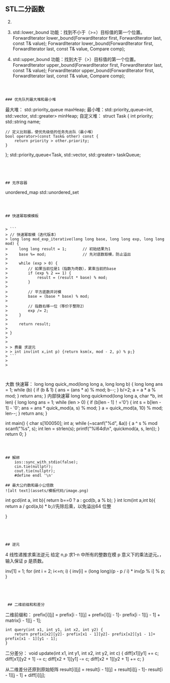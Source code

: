 ## STL二分函数
2. ```
  2. std::lower_bound
     功能：找到不小于（>=）目标值的第一个位置。
     ForwardIterator lower_bound(ForwardIterator first, ForwardIterator last, const T& value);
     ForwardIterator lower_bound(ForwardIterator first, ForwardIterator last, const T& value, Compare comp);
  
  
  3. std::upper_bound
     功能：找到大于（>）目标值的第一个位置。
     ForwardIterator upper_bound(ForwardIterator first, ForwardIterator last, const T& value);
     ForwardIterator upper_bound(ForwardIterator first, ForwardIterator last, const T& value, Compare comp);
  ```

  

### 优先队列最大堆和最小堆
```
最大堆：  std::priority_queue<int> maxHeap;
最小堆：std::priority_queue<int, std::vector<int>, std::greater<int>> minHeap;
自定义堆：
struct Task {
    int priority;
    std::string name;

    // 定义比较器，使优先级低的任务先出队（最小堆）
    bool operator>(const Task& other) const {
        return priority > other.priority;
    }

};
std::priority_queue<Task, std::vector<Task>, std::greater<Task>> taskQueue;
```




## 无序容器
```
unordered_map 
std::unordered_set
```



## 快速幂取模模板


> ```
> // 快速幂取模（迭代版本）
> long long mod_exp_iterative(long long base, long long exp, long long mod) {
>     long long result = 1;       // 初始结果为1
>     base %= mod;                // 先对底数取模，防止溢出
> 
>     while (exp > 0) {
>         // 如果当前位是1（指数为奇数），累乘当前的base
>         if (exp % 2 == 1) {
>             result = (result * base) % mod;
>         }
>     
>         // 平方底数并对模
>         base = (base * base) % mod;
>     
>         // 指数右移一位（等价于整除2）
>         exp /= 2;
>     }
>     
>     return result;
> 
> }
> 
> 
> > 费曼 求逆元
> > int inv(int x,int p) {return ksm(x, mod - 2, p) % p;}
> ```
>
> 



```
大数 快速幂：
 long long quick_mod(long long a, long long b) {
    long long ans = 1;
    while (b) {
        if (b & 1) {
            ans = (ans * a) % mod;
            b--;
        }
        b/=2;
        a = a * a % mod;
    }
    return ans;
 }
内部快速幂
long long quickmod(long long a, char *b, int len) {
    long long ans = 1;
    while (len > 0) {
        if (b[len - 1]！='0') {
            int s = b[len - 1] - '0';
            ans = ans * quick_mod(a, s) % mod;
        }
        a = quick_mod(a, 10) % mod;
        len--;
    }
    return ans;
 }

 int main() {
    char s[100050];
    int a;
    while (~scanf("%d", &a)) {     a ^ s % mod
        scanf("%s", s);
        int len = strlen(s);
        printf("%I64d\n", quickmod(a, s, len));
    }
    return 0;
 }
```



## 解绑 
    ios::sync_with_stdio(false);
    cin.tie(nullptr);
    cout.tie(nullptr);
    #define endl '\n'

## 最大公约数和最小公倍数
![alt text](assets/模板代码/image.png)

```
 int gcd(int a, int b){
 return b==0 ? a : gcd(b, a % b);
 }
int lcm(int a,int b){
 return a / gcd(a,b) * b;//先除后乘，以免溢出64
位整

}
```




## 逆元
```
4 线性递推求乘法逆元 
给定 n,p 求1-n  中所有的整数在模 p 意义下的乘法逆元。，输入保证 p 是质数。

 inv[1] = 1;
 for (int i = 2; i<=n; i) {
    inv[i] = (long long)(p - p / i) * inv[p % i] % p;
 }
```




 ## 二维前缀和和差分
```
二维前缀和：
  prefix[i][j] = prefix[i - 1][j] + prefix[i][j - 1]- prefix[i - 1][j - 1] + matrix[i - 1][j - 1];

    int query(int x1, int y1, int x2, int y2) {
        return prefix[x2][y2]- prefix[x1 - 1][y2]- prefix[x2][y1 - 1]+ prefix[x1 - 1][y1 - 1];
    }


二分差分：
    void update(int x1, int y1, int x2, int y2, int c) {
        diff[x1][y1] += c;
        diff[x1][y2 + 1] -= c;
        diff[x2 + 1][y1] -= c;
        diff[x2 + 1][y2 + 1] += c;
    }

从二维差分还原到原始矩阵
result[i][j] = result[i - 1][j] + result[i][j - 1]- result[i - 1][j - 1] + diff[i][j];
```

